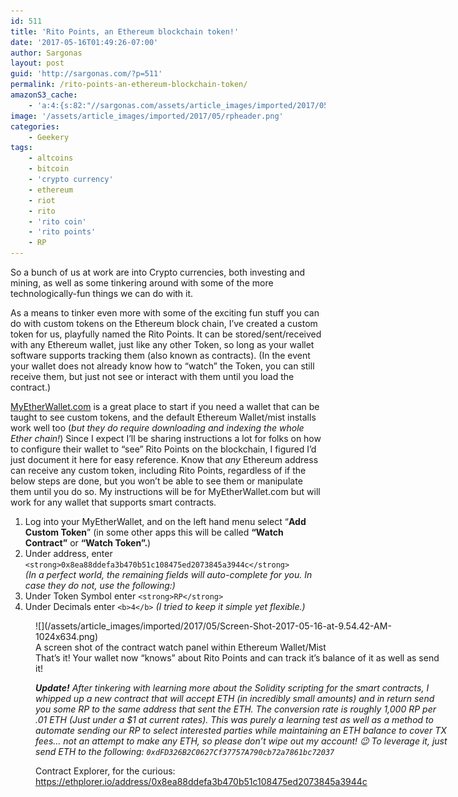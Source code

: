 ```yaml
---
id: 511
title: 'Rito Points, an Ethereum blockchain token!'
date: '2017-05-16T01:49:26-07:00'
author: Sargonas
layout: post
guid: 'http://sargonas.com/?p=511'
permalink: /rito-points-an-ethereum-blockchain-token/
amazonS3_cache:
    - 'a:4:{s:82:"//sargonas.com/assets/article_images/imported/2017/05/Screen-Shot-2017-05-16-at-9.54.42-AM.png";a:2:{s:2:"id";i:516;s:11:"source_type";s:13:"media-library";}s:91:"//sargonas.com/assets/article_images/imported/2017/05/Screen-Shot-2017-05-16-at-9.54.42-AM-1024x634.png";a:2:{s:2:"id";i:516;s:11:"source_type";s:13:"media-library";}s:122:"//sargonas-net.s3.us-west-2.amazonaws.com/sargonas.com/assets/article_images/imported/2017/05/Screen-Shot-2017-05-16-at-9.54.42-AM.png";a:2:{s:2:"id";i:516;s:11:"source_type";s:13:"media-library";}s:131:"//sargonas-net.s3.us-west-2.amazonaws.com/sargonas.com/assets/article_images/imported/2017/05/Screen-Shot-2017-05-16-at-9.54.42-AM-1024x634.png";a:2:{s:2:"id";i:516;s:11:"source_type";s:13:"media-library";}}'
image: '/assets/article_images/imported/2017/05/rpheader.png'
categories:
    - Geekery
tags:
    - altcoins
    - bitcoin
    - 'crypto currency'
    - ethereum
    - riot
    - rito
    - 'rito coin'
    - 'rito points'
    - RP
---
```


So a bunch of us at work are into Crypto currencies, both investing and mining, as well as some tinkering around with some of the more technologically-fun things we can do with it.

As a means to tinker even more with some of the exciting fun stuff you can do with custom tokens on the Ethereum block chain, I’ve created a custom token for us, playfully named the Rito Points. It can be stored/sent/received with any Ethereum wallet, just like any other Token, so long as your wallet software supports tracking them (also known as contracts). (In the event your wallet does not already know how to “watch” the Token, you can still receive them, but just not see or interact with them until you load the contract.)

[MyEtherWallet.com](http://myetherwallet.com) is a great place to start if you need a wallet that can be taught to see custom tokens, and the default Ethereum Wallet/mist installs work well too (*but they do require downloading and indexing the whole Ether chain!*) Since I expect I’ll be sharing instructions a lot for folks on how to configure their wallet to “see” Rito Points on the blockchain, I figured I’d just document it here for easy reference. Know that *any* Ethereum address can receive any custom token, including Rito Points, regardless of if the below steps are done, but you won’t be able to see them or manipulate them until you do so. My instructions will be for MyEtherWallet.com but will work for any wallet that supports smart contracts.

1. Log into your MyEtherWallet, and on the left hand menu select “**Add Custom Token**” (in some other apps this will be called **“Watch Contract”** or **“Watch Token”.**)
2. Under address, enter `<strong>0x8ea88ddefa3b470b51c108475ed2073845a3944c</strong>`  
    *(In a perfect world, the remaining fields will auto-complete for you. In case they do not, use the following:)*
3. Under Token Symbol enter `<strong>RP</strong>`
4. Under Decimals enter `<b>4</b>` *(I tried to keep it simple yet flexible.)*

<figure aria-describedby="caption-attachment-516" class="wp-caption aligncenter" id="attachment_516" style="width: 660px">![](/assets/article_images/imported/2017/05/Screen-Shot-2017-05-16-at-9.54.42-AM-1024x634.png)<figcaption class="wp-caption-text" id="caption-attachment-516">A screen shot of the contract watch panel within Ethereum Wallet/Mist</figcaption>That’s it! Your wallet now “knows” about Rito Points and can track it’s balance of it as well as send it!

***Update!*** *After tinkering with learning more about the Solidity scripting for the smart contracts, I whipped up a new contract that will accept ETH (in incredibly small amounts) and in return send you some RP to the same address that sent the ETH. The conversion rate is roughly 1,000 RP per .01 ETH (Just under a $1 at current rates). This was purely a learning test as well as a method to automate sending our RP to select interested parties while maintaining an ETH balance to cover TX fees… not an attempt to make any ETH, so please don’t wipe out my account! 😉 To leverage it, just send ETH to the following: `0xdFD326B2C0627Cf37757A790cb72a7861bc72037`*

Contract Explorer, for the curious: <https://ethplorer.io/address/0x8ea88ddefa3b470b51c108475ed2073845a3944c>